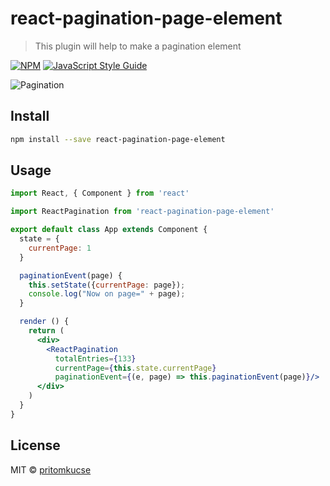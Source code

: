 # react-pagination-page-element

> This plugin will help to make a pagination element 

[![NPM](https://img.shields.io/npm/v/react-pagination-page-element.svg)](https://www.npmjs.com/package/react-pagination-page-element) [![JavaScript Style Guide](https://img.shields.io/badge/code_style-standard-brightgreen.svg)](https://standardjs.com)

![Pagination](https://user-images.githubusercontent.com/25843631/74607121-160caa00-5100-11ea-9b76-7e7e4a070e80.JPG)

## Install

```bash
npm install --save react-pagination-page-element
```

## Usage

```jsx
import React, { Component } from 'react'

import ReactPagination from 'react-pagination-page-element'

export default class App extends Component {
  state = {
    currentPage: 1
  }

  paginationEvent(page) {
    this.setState({currentPage: page});
    console.log("Now on page=" + page);
  }

  render () {
    return (
      <div>
        <ReactPagination 
          totalEntries={133} 
          currentPage={this.state.currentPage}
          paginationEvent={(e, page) => this.paginationEvent(page)}/>
      </div>
    )
  }
}

```

## License

MIT © [pritomkucse](https://github.com/pritomkucse)
